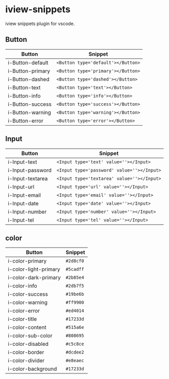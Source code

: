 # iview-snippets

iview snippets plugin for vscode.

## Button

| Button           | Snippet                            |
| ---------------- | ---------------------------------- |
| i-Button-default | `<Button type='default'></Button>` |
| i-Button-primary | `<Button type='primary'></Button>` |
| i-Button-dashed  | `<Button type='dashed'></Button>`  |
| i-Button-text    | `<Button type='text'></Button>`    |
| i-Button-info    | `<Button type='info'></Button>`    |
| i-Button-success | `<Button type='success'></Button>` |
| i-Button-warning | `<Button type='warning'></Button>` |
| i-Button-error   | `<Button type='error'></Button>`   |

## Input

| Button           | Snippet                            |
| ---------------- | ---------------------------------- |
| i-Input-text | `<Input type='text' value=''></Input>` |
| i-Input-password | `<Input type='password' value=''></Input>` |
| i-Input-textarea  | `<Input type='textarea' value=''></Input>`  |
| i-Input-url    | `<Input type='url' value=''></Input>`    |
| i-Input-email    | `<Input type='email' value=''></Input>`    |
| i-Input-date | `<Input type='date' value=''></Input>` |
| i-Input-number | `<Input type='number' value=''></Input>` |
| i-Input-tel   | `<Input type='tel' value=''></Input>`   |

## color
| Button           | Snippet                            |
| ---------------- | ---------------------------------- |
| i-color-primary | `#2d8cf0` |
| i-color-light-primary | `#5cadff` |
| i-color-dark-primary | `#2b85e4` |
| i-color-info | `#2db7f5` |
| i-color-success | `#19be6b` |
| i-color-warning | `#ff9900` |
| i-color-error | `#ed4014` |
| i-color-title | `#17233d` |
| i-color-content | `#515a6e` |
| i-color-sub-color | `#808695` |
| i-color-disabled | `#c5c8ce` |
| i-color-border | `#dcdee2` |
| i-color-divider | `#e8eaec` |
| i-color-background | `#17233d` |

